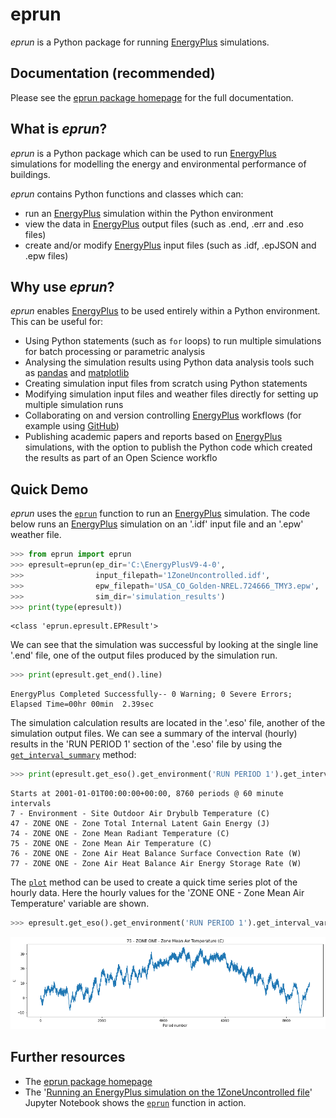 # eprun

*eprun* is a Python package for running [EnergyPlus] simulations.



## Documentation (recommended)

Please see the [eprun package homepage] for the full documentation.



## What is *eprun*?

*eprun* is a Python package which can be used to run [EnergyPlus] simulations for modelling the energy and environmental performance of buildings. 

*eprun* contains Python functions and classes which can:

* run an [EnergyPlus] simulation within the Python environment
* view the data in [EnergyPlus] output files (such as .end, .err and .eso files)
* create and/or modify [EnergyPlus] input files (such as .idf, .epJSON and .epw files)



## Why use *eprun*?

*eprun* enables [EnergyPlus] to be used entirely within a Python environment. This can be useful for:

* Using Python statements (such as `for` loops) to run multiple simulations for batch processing or parametric analysis
* Analysing the simulation results using Python data analysis tools such as [pandas] and [matplotlib]
* Creating simulation input files from scratch using Python statements
* Modifying simulation input files and weather files directly for setting up multiple simulation runs 
* Collaborating on and version controlling [EnergyPlus] workflows (for example using [GitHub])
* Publishing academic papers and reports based on [EnergyPlus] simulations, with the option to publish the Python code which created the results as part of an Open Science workflo



## Quick Demo

*eprun* uses the [`eprun`] function to run an [EnergyPlus] simulation. 
The code below runs an [EnergyPlus] simulation on an '.idf' input file and an '.epw' weather file.

```python
>>> from eprun import eprun
>>> epresult=eprun(ep_dir='C:\EnergyPlusV9-4-0',
>>>                input_filepath='1ZoneUncontrolled.idf',
>>>                epw_filepath='USA_CO_Golden-NREL.724666_TMY3.epw',
>>>                sim_dir='simulation_results')
>>> print(type(epresult))
```

```
<class 'eprun.epresult.EPResult'>
```



We can see that the simulation was successful by looking at the single line '.end' file, 
one of the output files produced by the simulation run.

```python
>>> print(epresult.get_end().line)
```

```
EnergyPlus Completed Successfully-- 0 Warning; 0 Severe Errors; Elapsed Time=00hr 00min  2.39sec
```



The simulation calculation results are located in the '.eso' file, another of the simulation output files. 
We can see a summary of the interval (hourly) results in the 'RUN PERIOD 1' section of the '.eso' file by using the [`get_interval_summary`] method:

```python
>>> print(epresult.get_eso().get_environment('RUN PERIOD 1').get_interval_summary())
```

```
Starts at 2001-01-01T00:00:00+00:00, 8760 periods @ 60 minute intervals
7 - Environment - Site Outdoor Air Drybulb Temperature (C)
47 - ZONE ONE - Zone Total Internal Latent Gain Energy (J)
74 - ZONE ONE - Zone Mean Radiant Temperature (C)
75 - ZONE ONE - Zone Mean Air Temperature (C)
76 - ZONE ONE - Zone Air Heat Balance Surface Convection Rate (W)
77 - ZONE ONE - Zone Air Heat Balance Air Energy Storage Rate (W)
```



The [`plot`] method can be used to create a quick time series plot of the hourly data.
Here the hourly values for the 'ZONE ONE - Zone Mean Air Temperature' variable are shown.

```python
>>> epresult.get_eso().get_environment('RUN PERIOD 1').get_interval_variable(75).plot()
```

![alt text](docs/_static/quick_demo.png)


## Further resources

* The [eprun package homepage]
* The '[Running an EnergyPlus simulation on the 1ZoneUncontrolled file]'  Jupyter Notebook shows the [`eprun`] function in action.



[EnergyPlus]: https://energyplus.net/
[`eprun`]: https://eprun.readthedocs.io/en/latest/eprun_function.html
[`get_interval_summary`]: https://eprun.readthedocs.io/en/latest/EPEsoSimulationEnvironment_class.html#eprun.epeso_simulation_environment.EPEsoSimulationEnvironment.get_interval_summary
[`plot`]: https://eprun.readthedocs.io/en/latest/EPEsoIntervalVariable_class.html#eprun.epeso_interval_variable.EPEsoIntervalVariable.plot
[eprun package homepage]: https://eprun.readthedocs.io/en/latest/index.html
[Running an EnergyPlus simulation on the 1ZoneUncontrolled file]: https://nbviewer.jupyter.org/github/stevenkfirth/eprun/blob/main/examples/Running%20an%20EnergyPlus%20simulation%20on%20the%201ZoneUncontrolled%20file/Running%20an%20EnergyPlus%20simulation%20on%20the%201ZoneUncontrolled%20file.ipynb

[pandas]: https://pandas.pydata.org/
[matplotlib]: https://matplotlib.org/3.3.3/index.html
[github]: https://github.com/